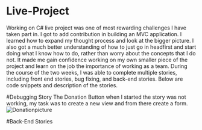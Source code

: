 
# Live-Project
Working on C# live project was one of most rewarding challenges I have taken part in. I got to add contribution in building an MVC application. I learned how to expand my thought process and look at the bigger picture. I also got a much better understanding of how to just go in headfirst and start doing what I know how to do, rather than worry about the concepts that I do not. It made me gain confidence working on my own smaller piece of the project and learn on the job the importance of working as a team. During the course of the two weeks, I was able to complete multiple stories, including front end stories, bug fixing, and back-end stories. 
Below are code snippets and description of the stories.

#Debugging Story
The Donation Button when I started the story was not working, my task was to create a new view and from there create a form. 
![Donationpicture](https://user-images.githubusercontent.com/73006452/117030745-8bdd4100-acc5-11eb-969e-b8287dd4f502.png)

#Back-End Stories


